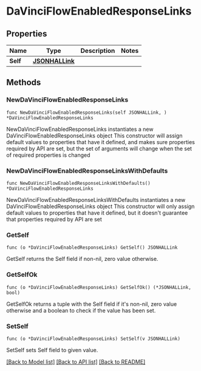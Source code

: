 # DaVinciFlowEnabledResponseLinks

## Properties

Name | Type | Description | Notes
------------ | ------------- | ------------- | -------------
**Self** | [**JSONHALLink**](JSONHALLink.md) |  | 

## Methods

### NewDaVinciFlowEnabledResponseLinks

`func NewDaVinciFlowEnabledResponseLinks(self JSONHALLink, ) *DaVinciFlowEnabledResponseLinks`

NewDaVinciFlowEnabledResponseLinks instantiates a new DaVinciFlowEnabledResponseLinks object
This constructor will assign default values to properties that have it defined,
and makes sure properties required by API are set, but the set of arguments
will change when the set of required properties is changed

### NewDaVinciFlowEnabledResponseLinksWithDefaults

`func NewDaVinciFlowEnabledResponseLinksWithDefaults() *DaVinciFlowEnabledResponseLinks`

NewDaVinciFlowEnabledResponseLinksWithDefaults instantiates a new DaVinciFlowEnabledResponseLinks object
This constructor will only assign default values to properties that have it defined,
but it doesn't guarantee that properties required by API are set

### GetSelf

`func (o *DaVinciFlowEnabledResponseLinks) GetSelf() JSONHALLink`

GetSelf returns the Self field if non-nil, zero value otherwise.

### GetSelfOk

`func (o *DaVinciFlowEnabledResponseLinks) GetSelfOk() (*JSONHALLink, bool)`

GetSelfOk returns a tuple with the Self field if it's non-nil, zero value otherwise
and a boolean to check if the value has been set.

### SetSelf

`func (o *DaVinciFlowEnabledResponseLinks) SetSelf(v JSONHALLink)`

SetSelf sets Self field to given value.



[[Back to Model list]](../README.md#documentation-for-models) [[Back to API list]](../README.md#documentation-for-api-endpoints) [[Back to README]](../README.md)


